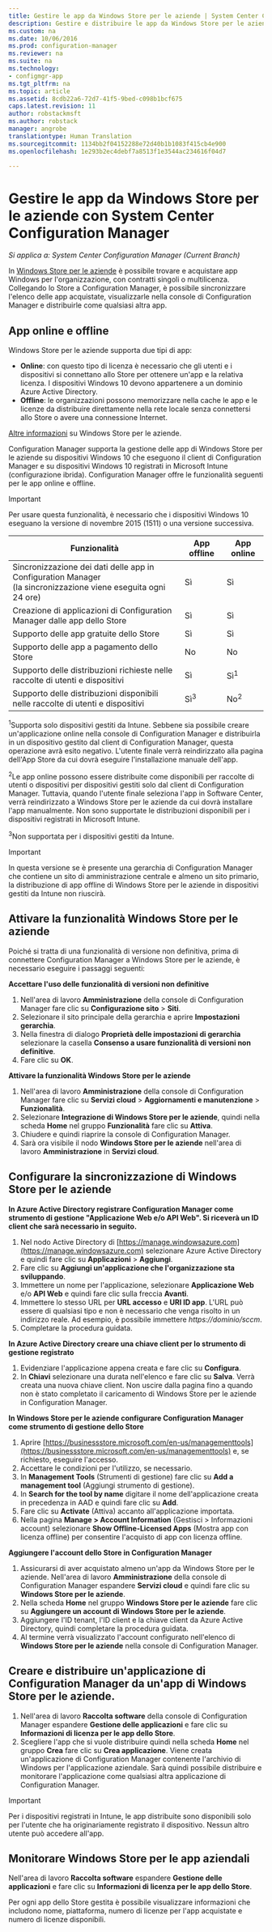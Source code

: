 ```yaml
---
title: Gestire le app da Windows Store per le aziende | System Center Configuration Manager
description: Gestire e distribuire le app da Windows Store per le aziende usando System Center Configuration Manager.
ms.custom: na
ms.date: 10/06/2016
ms.prod: configuration-manager
ms.reviewer: na
ms.suite: na
ms.technology:
- configmgr-app
ms.tgt_pltfrm: na
ms.topic: article
ms.assetid: 8cdb22a6-72d7-41f5-9bed-c098b1bcf675
caps.latest.revision: 11
author: robstackmsft
ms.author: robstack
manager: angrobe
translationtype: Human Translation
ms.sourcegitcommit: 1134bb2f04152288e72d40b1b1083f415cb4e900
ms.openlocfilehash: 1e293b2ec4debf7a8513f1e3544ac234616f04d7

---
```

# <a name="manage-apps-from-the-windows-store-for-business-with-system-center-configuration-manager"></a>Gestire le app da Windows Store per le aziende con System Center Configuration Manager

*Si applica a: System Center Configuration Manager (Current Branch)*

In [Windows Store per le aziende](https://www.microsoft.com/business-store) è possibile trovare e acquistare app Windows per l'organizzazione, con contratti singoli o multilicenza. Collegando lo Store a Configuration Manager, è possibile sincronizzare l'elenco delle app acquistate, visualizzarle nella console di Configuration Manager e distribuirle come qualsiasi altra app.


## <a name="online-and-offline-apps"></a>App online e offline

Windows Store per le aziende supporta due tipi di app:

- **Online**: con questo tipo di licenza è necessario che gli utenti e i dispositivi si connettano allo Store per ottenere un'app e la relativa licenza. I dispositivi Windows 10 devono appartenere a un dominio Azure Active Directory.
- **Offline**: le organizzazioni possono memorizzare nella cache le app e le licenze da distribuire direttamente nella rete locale senza connettersi allo Store o avere una connessione Internet.

[Altre informazioni](https://technet.microsoft.com/itpro/windows/whats-new/windows-store-for-business-overview) su Windows Store per le aziende.

Configuration Manager supporta la gestione delle app di Windows Store per le aziende su dispositivi Windows 10 che eseguono il client di Configuration Manager e su dispositivi Windows 10 registrati in Microsoft Intune (configurazione ibrida). Configuration Manager offre le funzionalità seguenti per le app online e offline.

> [!IMPORTANT]
> Per usare questa funzionalità, è necessario che i dispositivi Windows 10 eseguano la versione di novembre 2015 (1511) o una versione successiva.

|Funzionalità|App offline|App online|
|------------|------------|------------|
|Sincronizzazione dei dati delle app in Configuration Manager<br>(la sincronizzazione viene eseguita ogni 24 ore)|Sì|Sì|
|Creazione di applicazioni di Configuration Manager dalle app dello Store|Sì|Sì|
|Supporto delle app gratuite dello Store|Sì|Sì|
|Supporto delle app a pagamento dello Store|No|No|
|Supporto delle distribuzioni richieste nelle raccolte di utenti e dispositivi|Sì|Sì<sup>1</sup>|
|Supporto delle distribuzioni disponibili nelle raccolte di utenti e dispositivi|Sì<sup>3</sup>|No<sup>2</sup>|

<sup>1</sup>Supporta solo dispositivi gestiti da Intune. Sebbene sia possibile creare un'applicazione online nella console di Configuration Manager e distribuirla in un dispositivo gestito dal client di Configuration Manager, questa operazione avrà esito negativo. L'utente finale verrà reindirizzato alla pagina dell'App Store da cui dovrà eseguire l'installazione manuale dell'app.

<sup>2</sup>Le app online possono essere distribuite come disponibili per raccolte di utenti o dispositivi per dispositivi gestiti solo dal client di Configuration Manager. Tuttavia, quando l'utente finale seleziona l'app in Software Center, verrà reindirizzato a Windows Store per le aziende da cui dovrà installare l'app manualmente. Non sono supportate le distribuzioni disponibili per i dispositivi registrati in Microsoft Intune.

<sup>3</sup>Non supportata per i dispositivi gestiti da Intune.

> [!IMPORTANT]
> In questa versione se è presente una gerarchia di Configuration Manager che contiene un sito di amministrazione centrale e almeno un sito primario, la distribuzione di app offline di Windows Store per le aziende in dispositivi gestiti da Intune non riuscirà.


## <a name="activate-the-windows-store-for-business-capability"></a>Attivare la funzionalità Windows Store per le aziende
Poiché si tratta di una funzionalità di versione non definitiva, prima di connettere Configuration Manager a Windows Store per le aziende, è necessario eseguire i passaggi seguenti:

**Accettare l'uso delle funzionalità di versioni non definitive**
1. Nell'area di lavoro **Amministrazione** della console di Configuration Manager fare clic su **Configurazione sito** > **Siti**.
2. Selezionare il sito principale della gerarchia e aprire **Impostazioni gerarchia**.
3. Nella finestra di dialogo **Proprietà delle impostazioni di gerarchia** selezionare la casella **Consenso a usare funzionalità di versioni non definitive**.
4. Fare clic su **OK**.

**Attivare la funzionalità Windows Store per le aziende**
1. Nell'area di lavoro **Amministrazione** della console di Configuration Manager fare clic su **Servizi cloud** > **Aggiornamenti e manutenzione** > **Funzionalità**.
2. Selezionare **Integrazione di Windows Store per le aziende**, quindi nella scheda **Home** nel gruppo **Funzionalità** fare clic su **Attiva**.
3. Chiudere e quindi riaprire la console di Configuration Manager.
4. Sarà ora visibile il nodo **Windows Store per le aziende** nell'area di lavoro **Amministrazione** in **Servizi cloud**.

## <a name="set-up-windows-store-for-business-synchronization"></a>Configurare la sincronizzazione di Windows Store per le aziende

**In Azure Active Directory registrare Configuration Manager come strumento di gestione "Applicazione Web e/o API Web". Si riceverà un ID client che sarà necessario in seguito.**
1. Nel nodo Active Directory di [https://manage.windowsazure.com](https://manage.windowsazure.com) selezionare Azure Active Directory e quindi fare clic su **Applicazioni** > **Aggiungi**.
2.  Fare clic su **Aggiungi un'applicazione che l'organizzazione sta sviluppando**.
3.  Immettere un nome per l'applicazione, selezionare **Applicazione Web** e/o **API Web** e quindi fare clic sulla freccia **Avanti**.
4.  Immettere lo stesso URL per **URL accesso** e **URI ID app**. L'URL può essere di qualsiasi tipo e non è necessario che venga risolto in un indirizzo reale. Ad esempio, è possibile immettere *https://dominio/sccm*.
5.  Completare la procedura guidata.

**In Azure Active Directory creare una chiave client per lo strumento di gestione registrato**
1.  Evidenziare l'applicazione appena creata e fare clic su **Configura**.
2.  In **Chiavi** selezionare una durata nell'elenco e fare clic su **Salva**. Verrà creata una nuova chiave client. Non uscire dalla pagina fino a quando non è stato completato il caricamento di Windows Store per le aziende in Configuration Manager.

**In Windows Store per le aziende configurare Configuration Manager come strumento di gestione dello Store**
1.  Aprire [https://businessstore.microsoft.com/en-us/managementtools](https://businessstore.microsoft.com/en-us/managementtools) e, se richiesto, eseguire l'accesso.
2.  Accettare le condizioni per l'utilizzo, se necessario.
3.  In **Management Tools** (Strumenti di gestione) fare clic su **Add a management tool** (Aggiungi strumento di gestione).
4.  In **Search for the tool by name** digitare il nome dell'applicazione creata in precedenza in AAD e quindi fare clic su **Add**.
5.  Fare clic su **Activate** (Attiva) accanto all'applicazione importata.
6.  Nella pagina **Manage > Account Information** (Gestisci > Informazioni account) selezionare **Show Offline-Licensed Apps** (Mostra app con licenza offline) per consentire l'acquisto di app con licenza offline.

**Aggiungere l'account dello Store in Configuration Manager**

1. Assicurarsi di aver acquistato almeno un'app da Windows Store per le aziende. Nell'area di lavoro **Amministrazione** della console di Configuration Manager espandere **Servizi cloud** e quindi fare clic su **Windows Store per le aziende**.
2.  Nella scheda **Home** nel gruppo **Windows Store per le aziende** fare clic su **Aggiungere un account di Windows Store per le aziende**.
3.  Aggiungere l'ID tenant, l'ID client e la chiave client da Azure Active Directory, quindi completare la procedura guidata.
4. Al termine verrà visualizzato l'account configurato nell'elenco di **Windows Store per le aziende** nella console di Configuration Manager.


## <a name="create-and-deploy-a-configuration-manager-application-from-a-windows-store-for-business-app"></a>Creare e distribuire un'applicazione di Configuration Manager da un'app di Windows Store per le aziende.
1.  Nell'area di lavoro **Raccolta software** della console di Configuration Manager espandere **Gestione delle applicazioni** e fare clic su **Informazioni di licenza per le app dello Store**.
2.  Scegliere l'app che si vuole distribuire quindi nella scheda **Home** nel gruppo **Crea** fare clic su **Crea applicazione**.
Viene creata un'applicazione di Configuration Manager contenente l'archivio di Windows per l'applicazione aziendale. Sarà quindi possibile distribuire e monitorare l'applicazione come qualsiasi altra applicazione di Configuration Manager.

> [!IMPORTANT]
> Per i dispositivi registrati in Intune, le app distribuite sono disponibili solo per l'utente che ha originariamente registrato il dispositivo. Nessun altro utente può accedere all'app.

## <a name="monitor-windows-store-for-business-apps"></a>Monitorare Windows Store per le app aziendali

Nell'area di lavoro **Raccolta software** espandere **Gestione delle applicazioni** e fare clic su **Informazioni di licenza per le app dello Store**.

Per ogni app dello Store gestita è possibile visualizzare informazioni che includono nome, piattaforma, numero di licenze per l'app acquistate e numero di licenze disponibili.



<!--HONumber=Nov16_HO1-->



